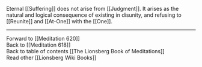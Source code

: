 Eternal [[Suffering]] does not arise from [[Judgment]]. It arises as the natural and logical consequence of existing in disunity, and refusing to [[Reunite]] and [[At-One]] with the [[One]]. 

___

Forward to [[Meditation 620]]  
Back to [[Meditation 618]]  
Back to table of contents [[The Lionsberg Book of Meditations]]  
Read other [[Lionsberg Wiki Books]] 